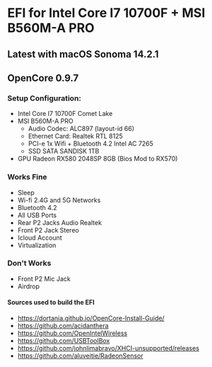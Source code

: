 # EFI for Intel Core I7 10700F + MSI B560M-A PRO
## Latest with macOS Sonoma 14.2.1
## OpenCore 0.9.7
### Setup Configuration:
- Intel Core I7 10700F Comet Lake
- MSI B560M-A PRO
    - Audio Codec: ALC897 (layout-id 66)
    - Ethernet Card: Realtek RTL 8125
    - PCI-e 1x Wifi + Bluetooth 4.2 Intel AC 7265
    - SSD SATA SANDISK 1TB
- GPU Radeon RX580 2048SP 8GB (Bios Mod to RX570)
### Works Fine
- Sleep
- Wi-fi 2.4G and 5G Networks
- Bluetooth 4.2
- All USB Ports
- Rear P2 Jacks Audio Realtek
- Front P2 Jack Stereo
- Icloud Account
- Virtualization

### Don't Works
- Front P2 Mic Jack
- Airdrop

#### Sources used to build the EFI
- https://dortania.github.io/OpenCore-Install-Guide/
- https://github.com/acidanthera
- https://github.com/OpenIntelWireless
- https://github.com/USBToolBox
- https://github.com/johnlimabravo/XHCI-unsupported/releases
- https://github.com/aluveitie/RadeonSensor
